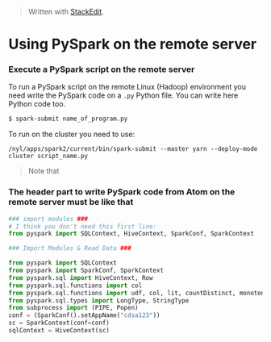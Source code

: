 


> Written with [StackEdit](https://stackedit.io/).

# Using PySpark on the remote server

### Execute a PySpark script on the remote server

To run a PySpark script on the remote Linux (Hadoop) environment you need write the PySpark code on a `.py` Python file. You can write here Python code too. 

 ```bash
 $ spark-submit name_of_program.py
 ```

To run on the cluster you need to use:

`/nyl/apps/spark2/current/bin/spark-submit --master yarn --deploy-mode cluster script_name.py`

> Note that 

### The header part to write PySpark code from Atom on the remote server must be like that

```python
### import modules ###
# I think you don't need this first line:
from pyspark import SQLContext, HiveContext, SparkConf, SparkContext

### Import Modules & Read Data ###

from pyspark import SQLContext
from pyspark import SparkConf, SparkContext
from pyspark.sql import HiveContext, Row
from pyspark.sql.functions import col
from pyspark.sql.functions import udf, col, lit, countDistinct, monotonically_increasing_id
from pyspark.sql.types import LongType, StringType
from subprocess import (PIPE, Popen)
conf = (SparkConf().setAppName("cdsa123"))
sc = SparkContext(conf=conf)
sqlContext = HiveContext(sc)
```
<!--stackedit_data:
eyJoaXN0b3J5IjpbMjg1NDI3OTQsMjAwNTEwMDA3Nyw1MTY2Mz
k3MTFdfQ==
-->